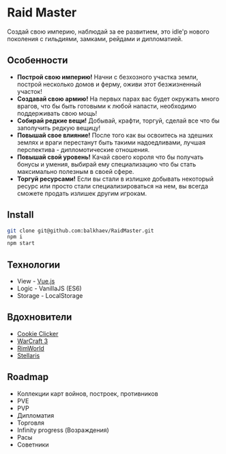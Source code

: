 # Raid Master
Создай свою империю, наблюдай за ее развитием, это idle'р нового поколения с гильдиями, замками, рейдами и дипломатией.

## Особенности
- **Построй свою империю!** Начни с безхозного участка земли, построй несколько домов и ферму, оживи этот безжизненный участок!
- **Создавай свою армию!** На первых парах вас будет окружать много врагов, что бы быть готовыми к любой напасти, необходимо поддерживать свою мощь!
- **Собирай редкие вещи!** Добывай, крафти, торгуй, сделай все что бы заполучить редкую вещицу!
- **Повышай свое влияние!** После того как вы освоитесь на здешних землях и враги перестанут быть такими надоедливами, лучшая перспектива - дипломотические отношения.
- **Повышай свой уровень!** Качай своего короля что бы получать бонусы и умения, выбирай ему специализацию что бы стать максимально полезным в своей сфере.
- **Торгуй ресурсами!** Если вы стали в излишке добывать некоторый ресурс или просто стали специализироваться на нем, вы всегда сможете продать излишек другим игрокам.

## Install
```bash
git clone git@github.com:balkhaev/RaidMaster.git
npm i
npm start
```

## Технологии
- View - [Vue.js](https://ru.vuejs.org)
- Logic - VanillaJS (ES6)
- Storage - LocalStorage

## Вдохновители
- [Cookie Clicker](http://orteil.dashnet.org/cookieclicker/)
- [WarCraft 3](http://us.blizzard.com/en-us/games/war3/)
- [RimWorld](http://store.steampowered.com/app/294100/RimWorld/)
- [Stellaris](http://store.steampowered.com/app/281990/Stellaris/)

## Roadmap
- Коллекции карт войнов, построек, противников
- PVE
- PVP
- Дипломатия
- Торговля
- Infinity progress (Возраждения)
- Расы
- Советники

